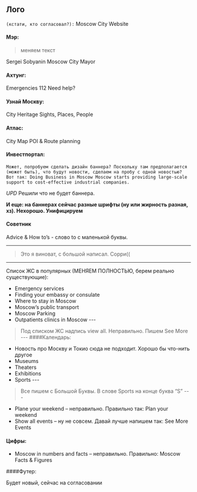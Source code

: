 ## Лого
`(кстати, кто согласовал?):`
Moscow City Website

#### Мэр:
>меняем текст

Sergei Sobyanin
Moscow City Mayor

#### Ахтунг:
Emergencies
112
Need help?

#### Узнай Москву:
City Heritage
Sights, Places, People

#### Атлас:
City Map
POI & Route planning

#### Инвестпортал:

`Может, попробуем сделать дизайн баннера? Поскольку там предполагается (может быть), что будут новости, сделаем на
пробу с одной новостью? Вот так:
Doing Business in Moscow
Moscow starts providing large-scale support to cost-effective industrial companies.`

*UPD* Решили что не будет баннера.

**И еще: на баннерах сейчас разные шрифты (ну или жирность разная, хз). Нехорошо. Унифицируем**

#### Советник

Advice & How to’s - слово to с маленькой буквы.

---
> Это я виноват, с большой написал. Сорри((
---
Список ЖС в популярных (МЕНЯЕМ ПОЛНОСТЬЮ, берем реально существующие):
* Emergency services
* Finding your embassy or consulate
* Where to stay in Moscow
* Moscow’s public transport
* Moscow Parking
* Outpatients clinics in Moscow
         ---
>Под списком ЖС надпись view all. Неправильно. Пишем See More
            ---
   ####Календарь:
* Новость про Москву и Токио сюда не подходит. Хорошо бы что-нить другое
* Museums
* Theaters
* Exhibitions
* Sports
         ---
>Все пишем с Большой Буквы. В слове Sports на конце буква “S”
         ---
* Plane your weekend – неправильно. Правильно так: Plan your weekend
* Show all events – ну не совсем. Давай лучше напишем так: See More Events

#### Цифры:

* Moscow in numbers and facts – неправильно. Правильно: Moscow Facts & Figures

####Футер:

Будет новый, сейчас на согласовании